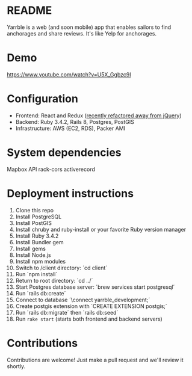 # README

Yarrble is a web (and soon mobile) app that enables sailors to find anchorages and share reviews. It's like Yelp for anchorages.

# Demo

https://www.youtube.com/watch?v=U5X_Ggbzc9I

# Configuration

- Frontend: React and Redux ([recently refactored away from jQuery](https://medium.com/@mikkanthrope/migrating-to-react-5536447f5b67))
- Backend: Ruby 3.4.2, Rails 8, Postgres, PostGIS
- Infrastructure: AWS (EC2, RDS), Packer AMI

# System dependencies

Mapbox API
rack-cors
activerecord

# Deployment instructions

1) Clone this repo
2) Install PostgreSQL
3) Install PostGIS
4) Install chruby and ruby-install or your favorite Ruby version manager
5) Install Ruby 3.4.2
6) Install Bundler gem
7) Install gems
8) Install Node.js
9) Install npm modules
10) Switch to /client directory: ´cd client´
11) Run ´npm install´
12) Return to root directory: ´cd ../´
13) Start Postgres database server: ´brew services start postgresql´
14) Run ´rails db:create´
15) Connect to database ´\connect yarrble_development;´
16) Create postgis extension with ´CREATE EXTENSION postgis;´
17) Run ´rails db:migrate´ then ´rails db:seed´
18) Run `rake start` (starts both frontend and backend servers)

# Contributions

Contributions are welcome! Just make a pull request and we'll review it shortly.
